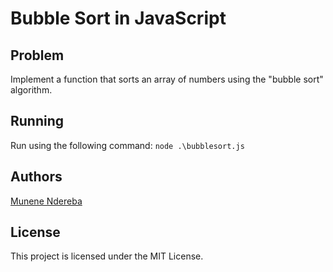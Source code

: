 # Bubble Sort in JavaScript

## Problem

Implement a function that sorts an array of numbers using the "bubble sort" algorithm.

## Running

Run using the following command: `node .\bubblesort.js`

## Authors

[Munene Ndereba](https://github.com/munenendereba)

## License

This project is licensed under the MIT License.
